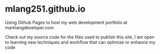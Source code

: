 # mlang251.github.io
Using Github Pages to host my web development portfolio at marklangdeveloper.com

Check out my source code for the files used to publish this site, I am open to learning new techniques and workflow that can optimize or enhance my code
